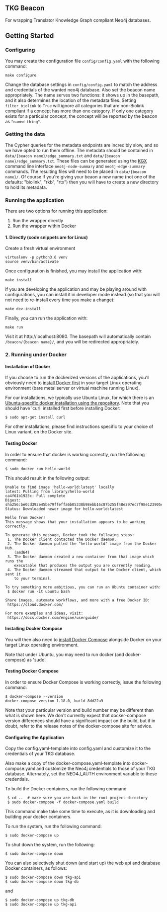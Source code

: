 ## TKG Beacon

For wrapping Translator Knowledge Graph compliant Neo4j databases.

## Getting Started

### Configuring

You may create the configuration file `config/config.yaml` with the following command:
```
make configure
```
Change the database settings in `config/config.yaml` to match the address and credentials of the wanted neo4j database. Also set the beacon name appropriately. The name serves two functions: it shows up in the basepath, and it also determines the location of the metadata files. Setting `filter_biolink` to `True` will ignore all categories that are non-Biolink compliant if a concept has more than one category. If only one category exists for a particular concept, the concept will be reported by the beacon as `"named thing"`.

### Getting the data

The Cypher queries for the metadata endpoints are incredibly slow, and so we have opted to run them offline. The metadata should be contained in `data/{beacon name}/edge_summary.txt` and `data/{beacon name}/edge_summary.txt`. These files can be generated using the [KGX](https://kgx.readthedocs.io/en/latest/index.html) command line interface `neo4j-node-summary` and `neo4j-edge-summary` commands. The resulting files will need to be placed in `data/{beacon name}/`. Of course if you're giving your beaon a new name (not one of the defaults: "biolink", "rkb", "rtx") then you will have to create a new directory to hold its metadata.

### Running the application

There are two options for running this application:

1. Run the wrapper directly
2. Run the wrapper within Docker

#### 1. Directly (code snippets are for Linux)

Create a fresh virtual environment
```
virtualenv -p python3.6 venv
source venv/bin/activate
```
Once configuration is finished, you may install the application with:
```
make install
```
If you are developing the application and may be playing around with configurations, you can install it in developer mode instead (so that you will not need to re-install every time you make a change):
```
make dev-install
```
Finally, you can run the application with:
```
make run
```
Visit it at http://localhost:8080. The basepath will automatically contain `/beacon/{beacon name}/`, and you will be redirected appropriately.

### 2. Running under Docker

#### Installation of Docker

If you choose to run the dockerized versions of the applications, you'll obviously need to [install Docker first](https://docs.docker.com/engine/installation/) in your target Linux operating environment (bare metal server or virtual machine running Linux).

For our installations, we typically use Ubuntu Linux, for which there is an [Ubuntu-specific docker installation using the repository](https://docs.docker.com/engine/installation/linux/docker-ce/ubuntu/#install-using-the-repository).
Note that you should have 'curl' installed first before installing Docker:

```
$ sudo apt-get install curl
```

For other installations, please find instructions specific to your choice of Linux variant, on the Docker site.

#### Testing Docker

In order to ensure that docker is working correctly, run the following command:

```
$ sudo docker run hello-world
```

This should result in the following output:
```
Unable to find image 'hello-world:latest' locally
latest: Pulling from library/hello-world
ca4f61b1923c: Pull complete
Digest: sha256:be0cd392e45be79ffeffa6b05338b98ebb16c87b255f48e297ec7f98e123905c
Status: Downloaded newer image for hello-world:latest

Hello from Docker!
This message shows that your installation appears to be working correctly.

To generate this message, Docker took the following steps:
 1. The Docker client contacted the Docker daemon.
 2. The Docker daemon pulled the "hello-world" image from the Docker Hub.
    (amd64)
 3. The Docker daemon created a new container from that image which runs the
    executable that produces the output you are currently reading.
 4. The Docker daemon streamed that output to the Docker client, which sent it
    to your terminal.

To try something more ambitious, you can run an Ubuntu container with:
 $ docker run -it ubuntu bash

Share images, automate workflows, and more with a free Docker ID:
 https://cloud.docker.com/

For more examples and ideas, visit:
 https://docs.docker.com/engine/userguide/
```

#### Installing Docker Compose

You will then also need to [install Docker Compose](https://docs.docker.com/compose/install/) alongside Docker on your target Linux operating environment.

Note that under Ubuntu, you may need to run docker (and docker-compose) as 'sudo'.

#### Testing Docker Compose

In order to ensure Docker Compose is working correctly, issue the following command:
```
$ docker-compose --version
docker-compose version 1.18.0, build 8dd22a9
```
Note that your particular version and build number may be different than what is shown here. We don't currently expect that docker-compose version differences should have a significant impact on the build, but if in doubt, refer to the release notes of the docker-compose site for advice.

#### Configuring the Application

Copy the config.yaml-template into config.yaml and customize it to the credentials of your TKG database.

Also make a copy of the docker-compose.yaml-template into docker-compose.yaml and customize the Neo4j credentials to those of your TKG database. Alternately, set the NEO4J_AUTH environment variable to these credentials.

To build the Docker containers, run the following command

```
 $ cd ..  # make sure you are back in the root project directory
 $ sudo docker-compose -f docker-compose.yaml build
```

This command make take some time to execute, as it is downloading and building your docker containers.

To run the system, run the following command:

```
$ sudo docker-compose up
```

To shut down the system, run the following:

```
$ sudo docker-compose down
```

You can also selectively shut down (and start up) the web api and database Docker containers, as follows:

```
$ sudo docker-compose down tkg-api
$ sudo docker-compose down tkg-db
```
and

```
$ sudo docker-compose up tkg-db
$ sudo docker-compose up tkg-api

```
